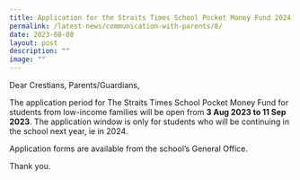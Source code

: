 ```yaml
---
title: Application for the Straits Times School Pocket Money Fund 2024
permalink: /latest-news/communication-with-parents/8/
date: 2023-08-08
layout: post
description: ""
image: ""
---
```

Dear Crestians, Parents/Guardians,

The application period for The Straits Times School Pocket Money Fund for students from low-income families will be open from **3 Aug 2023 to 11 Sep 2023**. The application window is only for students who will be continuing in the school next year, ie in 2024.

Application forms are available from the school’s General Office.

Thank you.